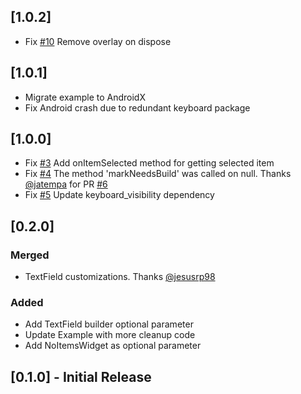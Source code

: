 ## [1.0.2]
- Fix [#10](https://github.com/apgapg/search_widget/issues/10) Remove overlay on dispose

## [1.0.1]
- Migrate example to AndroidX
- Fix Android crash due to redundant keyboard package

## [1.0.0]

* Fix [#3](https://github.com/apgapg/search_widget/issues/3) Add onItemSelected method for getting selected item
* Fix [#4](https://github.com/apgapg/search_widget/issues/4) The method 'markNeedsBuild' was called on null. Thanks [@jatempa](https://github.com/jatempa) for PR [#6](https://github.com/apgapg/search_widget/pull/6)
* Fix [#5](https://github.com/apgapg/search_widget/issues/5) Update keyboard_visibility dependency

## [0.2.0]
### Merged  
- TextField customizations. Thanks [@jesusrp98](https://github.com/jesusrp98)
### Added
- Add TextField builder optional parameter
- Update Example with more cleanup code
- Add NoItemsWidget as optional parameter
## [0.1.0] - Initial Release
